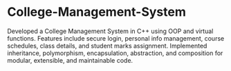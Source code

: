 # College-Management-System
Developed a College Management System in C++ using OOP and virtual functions. Features include secure login, personal info management, course schedules, class details, and student marks assignment. Implemented inheritance, polymorphism, encapsulation, abstraction, and composition for modular, extensible, and maintainable code.
